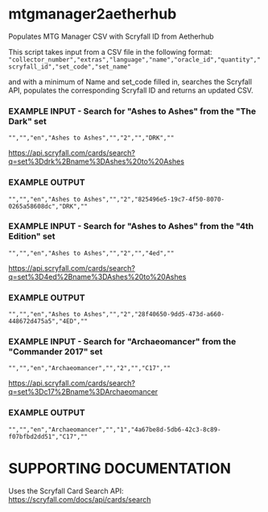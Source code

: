 # mtgmanager2aetherhub
Populates MTG Manager CSV with Scryfall ID from Aetherhub

This script takes input from a CSV file in the following format:
`"collector_number","extras","language","name","oracle_id","quantity","scryfall_id","set_code","set_name"`

and with a minimum of Name and set_code filled in, searches the Scryfall API, populates the corresponding Scryfall ID and returns an updated CSV.

### EXAMPLE INPUT - Search for "Ashes to Ashes" from the "The Dark" set
`"","","en","Ashes to Ashes","","2","","DRK",""`

https://api.scryfall.com/cards/search?q=set%3Ddrk%2Bname%3DAshes%20to%20Ashes

### EXAMPLE OUTPUT
`"","","en","Ashes to Ashes","","2","825496e5-19c7-4f50-8070-0265a58608dc","DRK",""`


### EXAMPLE INPUT - Search for "Ashes to Ashes" from the "4th Edition" set
`"","","en","Ashes to Ashes","","2","","4ed",""`

https://api.scryfall.com/cards/search?q=set%3D4ed%2Bname%3DAshes%20to%20Ashes

### EXAMPLE OUTPUT
`"","","en","Ashes to Ashes","","2","28f40650-9dd5-473d-a660-448672d475a5","4ED",""`


### EXAMPLE INPUT - Search for "Archaeomancer" from the "Commander 2017" set
`"","","en","Archaeomancer","","2","","C17",""`

https://api.scryfall.com/cards/search?q=set%3Dc17%2Bname%3DArchaeomancer

### EXAMPLE OUTPUT
`"","","en","Archaeomancer","","1","4a67be8d-5db6-42c3-8c89-f07bfbd2dd51","C17",""`

# SUPPORTING DOCUMENTATION
Uses the Scryfall Card Search API:
https://scryfall.com/docs/api/cards/search
